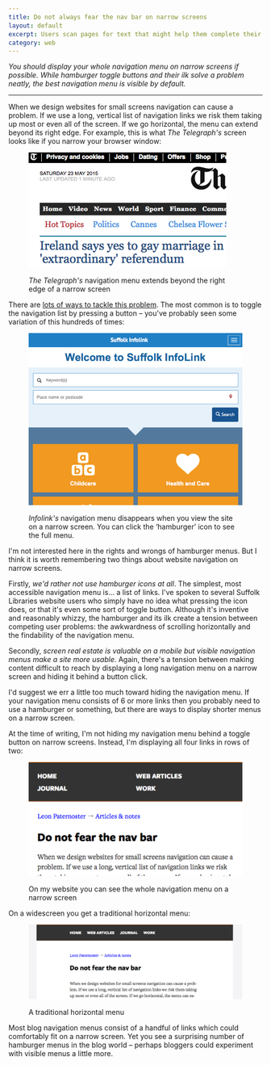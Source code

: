 ```yaml
---
title: Do not always fear the nav bar on narrow screens
layout: default
excerpt: Users scan pages for text that might help them complete their task. Navigation bars and lists are rich in information scent, so it makes sense to avoid hiding them whenever possible.
category: web
---
```


_You should display your whole navigation menu on narrow screens if possible. While hamburger toggle buttons and their ilk solve a problem neatly, the best navigation menu is visible by default._

<hr>

When we design websites for small screens navigation can cause a problem. If we use a long, vertical list of navigation links we risk them taking up most or even all of the screen. If we go horizontal, the menu can extend beyond its right edge. For example, this is what <cite>The Telegraph's</cite> screen looks like if you narrow your browser window:

<figure>

<img src="/images/telegraph-narrow.png" alt="Screenshot of The Telegraph's website">

<figcaption class="figcaption"><p><cite>The Telegraph's</cite> navigation menu extends beyond the right edge of a narrow screen</p></figcaption>

</figure>

There are [lots of ways to tackle this problem](https://bradfrost.github.io/this-is-responsive/patterns.html). The most common is to toggle the navigation list by pressing a button &#8211; you've probably seen some variation of this hundreds of times:

<figure>

<img src="/images/menu-icon-infolink.png" alt="Screenshot of the Infolink website">

<figcaption class="figcaption"><p><cite>Infolink's</cite> navigation menu disappears when you view the site on a narrow screen. You can click the &#8216;hamburger&#8217; icon to see the full menu.</p></figcaption>

</figure>

I'm not interested here in the rights and wrongs of hamburger menus. But I think it is worth remembering two things about website navigation on narrow screens.

Firstly, _we'd rather not use hamburger icons at all_. The simplest, most accessible navigation menu is&hellip; a list of links. I've spoken to several Suffolk Libraries website users who simply have no idea what pressing the icon does, or that it's even some sort of toggle button. Although it's inventive and reasonably whizzy, the hamburger and its ilk create a tension between competing user problems: the awkwardness of scrolling horizontally and the findability of the navigation menu.

Secondly, _screen real estate is valuable on a mobile but visible navigation menus make a site more usable_. Again, there's a tension between making content difficult to reach by displaying a long navigation menu on a narrow screen and hiding it behind a button click.

I'd suggest we err a little too much toward hiding the navigation menu. If your navigation menu consists of 6 or more links then you probably need to use a hamburger or something, but there are ways to display shorter menus on a narrow screen.

At the time of writing, I'm not hiding my navigation menu behind a toggle button on narrow screens. Instead, I'm displaying all four links in rows of two:

<figure>

<img src="/images/my-site-narrow-menu.png" alt="Screenshot of my website's navigation menu on a narrow screen">

<figcaption class="figcaption"><p>On my website you can see the whole navigation menu on a narrow screen</p></figcaption>

</figure>

On a widescreen you get a traditional horizontal menu:

<figure>

<img src="/images/my-site-wide-menu.png" alt="Screenshot of my website's navigation menu on a narrow screen">

<figcaption class="figcaption"><p>A traditional horizontal menu</p></figcaption>

</figure>

Most blog navigation menus consist of a handful of links which could comfortably fit on a narrow screen. Yet you see a surprising number of hamburger menus in the blog world &#8211; perhaps bloggers could experiment with visible menus a little more.
